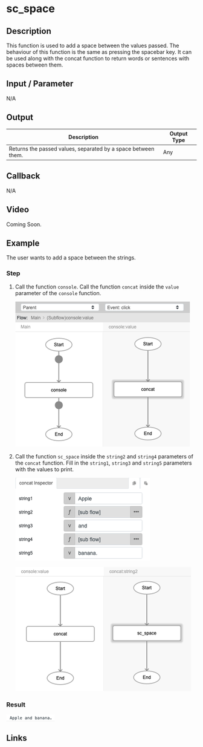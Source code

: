 # sc_space

## Description

This function is used to add a space between the values passed. The behaviour of this function is the same as pressing the spacebar key. It can be used along with the concat function to return words or sentences with spaces between them.

## Input / Parameter

N/A

## Output

| Description | Output Type |
| ------ | ------ |
| Returns the passed values, separated by a space between them. | Any |

## Callback

N/A

## Video

Coming Soon.

<!-- Format: [![Video]({image-path})]({url-link}) -->

## Example

The user wants to add a space between the strings.

### Step

1. Call the function `console`. Call the function `concat` inside the `value` parameter of the `console` function.
    
    ![](./sc_space-step-1.png)

2. Call the function `sc_space` inside the `string2` and `string4` parameters of the `concat` function. Fill in the `string1`, `string3` and `string5` parameters with the values to print.
 
    ![](./sc_space-step-2.png)

    ![](./sc_space-step-3.png)

### Result

 ![](./sc_space-result-1.png)

## Links
